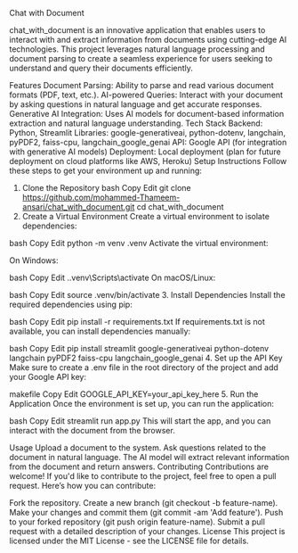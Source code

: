 Chat with Document


chat_with_document is an innovative application that enables users to interact with and extract information from documents using cutting-edge AI technologies. This project leverages natural language processing and document parsing to create a seamless experience for users seeking to understand and query their documents efficiently.

Features
Document Parsing: Ability to parse and read various document formats (PDF, text, etc.).
AI-powered Queries: Interact with your document by asking questions in natural language and get accurate responses.
Generative AI Integration: Uses AI models for document-based information extraction and natural language understanding.
Tech Stack
Backend: Python, Streamlit
Libraries: google-generativeai, python-dotenv, langchain, pyPDF2, faiss-cpu, langchain_google_genai
API: Google API (for integration with generative AI models)
Deployment: Local deployment (plan for future deployment on cloud platforms like AWS, Heroku)
Setup Instructions
Follow these steps to get your environment up and running:

1. Clone the Repository
bash
Copy
Edit
git clone https://github.com/mohammed-Thameem-ansari/chat_with_document.git
cd chat_with_document
2. Create a Virtual Environment
Create a virtual environment to isolate dependencies:

bash
Copy
Edit
python -m venv .venv
Activate the virtual environment:

On Windows:

bash
Copy
Edit
.\.venv\Scripts\activate
On macOS/Linux:

bash
Copy
Edit
source .venv/bin/activate
3. Install Dependencies
Install the required dependencies using pip:

bash
Copy
Edit
pip install -r requirements.txt
If requirements.txt is not available, you can install dependencies manually:

bash
Copy
Edit
pip install streamlit google-generativeai python-dotenv langchain pyPDF2 faiss-cpu langchain_google_genai
4. Set up the API Key
Make sure to create a .env file in the root directory of the project and add your Google API key:

makefile
Copy
Edit
GOOGLE_API_KEY=your_api_key_here
5. Run the Application
Once the environment is set up, you can run the application:

bash
Copy
Edit
streamlit run app.py
This will start the app, and you can interact with the document from the browser.

Usage
Upload a document to the system.
Ask questions related to the document in natural language.
The AI model will extract relevant information from the document and return answers.
Contributing
Contributions are welcome! If you'd like to contribute to the project, feel free to open a pull request. Here’s how you can contribute:

Fork the repository.
Create a new branch (git checkout -b feature-name).
Make your changes and commit them (git commit -am 'Add feature').
Push to your forked repository (git push origin feature-name).
Submit a pull request with a detailed description of your changes.
License
This project is licensed under the MIT License - see the LICENSE file for details.
